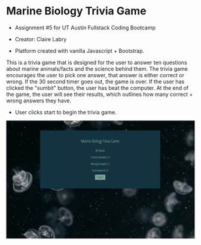 # Marine Biology Trivia Game

- Assignment #5 for UT Austin Fullstack Coding Bootcamp

- Creator: Claire Labry

- Platform created with vanilla Javascript + Bootstrap.

This is a trivia game that is designed for the user to answer ten questions about marine animals/facts and the science behind them. The trivia game encourages the user to pick one answer, that answer is either correct or wrong. If the 30 second timer goes out, the game is over. If the user has clicked the "sumbit" button, the user has beat the computer. At the end of the game, the user will see their results, which outlines how many correct + wrong answers they have.

- User clicks start to begin the trivia game.

![](assets/images/start.png)
